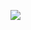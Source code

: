 [![](https://jitpack.io/v/zjie1595/AndroidGifSicle.svg)](https://jitpack.io/#zjie1595/AndroidGifSicle)